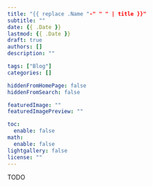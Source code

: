 ```yaml
---
title: "{{ replace .Name "-" " " | title }}"
subtitle: ""
date: {{ .Date }}
lastmod: {{ .Date }}
draft: true
authors: []
description: ""

tags: ["Blog"]
categories: []

hiddenFromHomePage: false
hiddenFromSearch: false

featuredImage: ""
featuredImagePreview: ""

toc:
  enable: false
math:
  enable: false
lightgallery: false
license: ""
---
```


<!--more-->

TODO